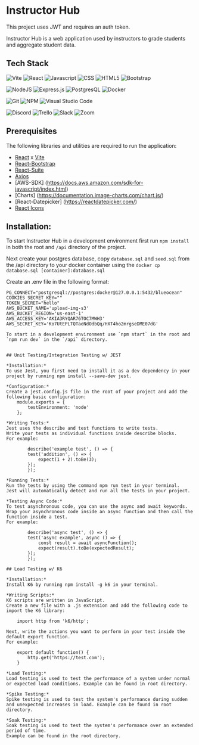 # Instructor Hub

This project uses JWT and requires an auth token.

Instructor Hub is a web application used by instructors to grade students and aggregate student data.

## Tech Stack

![Vite](https://camo.githubusercontent.com/c1ee3046774b3a0f6165dbe7f4e8a323f583f21e48d60a4dba8edb49fc2463bc/68747470733a2f2f696d672e736869656c64732e696f2f62616467652f566974652d4237334246453f7374796c653d666f722d7468652d6261646765266c6f676f3d76697465266c6f676f436f6c6f723d464644363245)
![React](https://camo.githubusercontent.com/ab4c3c731a174a63df861f7b118d6c8a6c52040a021a552628db877bd518fe84/68747470733a2f2f696d672e736869656c64732e696f2f62616467652f72656163742d2532333230323332612e7376673f7374796c653d666f722d7468652d6261646765266c6f676f3d7265616374266c6f676f436f6c6f723d253233363144414642)
![Javascript](https://camo.githubusercontent.com/93c855ae825c1757f3426f05a05f4949d3b786c5b22d0edb53143a9e8f8499f6/68747470733a2f2f696d672e736869656c64732e696f2f62616467652f4a6176615363726970742d3332333333303f7374796c653d666f722d7468652d6261646765266c6f676f3d6a617661736372697074266c6f676f436f6c6f723d463744463145)
![CSS](https://camo.githubusercontent.com/e6b67b27998fca3bccf4c0ee479fc8f9de09d91f389cccfbe6cb1e29c10cfbd7/68747470733a2f2f696d672e736869656c64732e696f2f62616467652f637373332d2532333135373242362e7376673f7374796c653d666f722d7468652d6261646765266c6f676f3d63737333266c6f676f436f6c6f723d7768697465)
![HTML5](https://camo.githubusercontent.com/49fbb99f92674cc6825349b154b65aaf4064aec465d61e8e1f9fb99da3d922a1/68747470733a2f2f696d672e736869656c64732e696f2f62616467652f68746d6c352d2532334533344632362e7376673f7374796c653d666f722d7468652d6261646765266c6f676f3d68746d6c35266c6f676f436f6c6f723d7768697465)
![Bootstrap](https://camo.githubusercontent.com/b13ed67c809178963ce9d538175b02649800772be1ce0cb02da5879e5614e236/68747470733a2f2f696d672e736869656c64732e696f2f62616467652f426f6f7473747261702d3536334437433f7374796c653d666f722d7468652d6261646765266c6f676f3d626f6f747374726170266c6f676f436f6c6f723d7768697465)

![NodeJS](https://img.shields.io/badge/node.js-6DA55F?style=for-the-badge&logo=node.js&logoColor=white)
![Express.js](https://img.shields.io/badge/Express.js-000000?style=for-the-badge&logo=express&logoColor=white)
![PostgresQL](https://camo.githubusercontent.com/29e7fc6c62f61f432d3852fbfa4190ff07f397ca3bde27a8196bcd5beae3ff77/68747470733a2f2f696d672e736869656c64732e696f2f62616467652f706f7374677265732d2532333331363139322e7376673f7374796c653d666f722d7468652d6261646765266c6f676f3d706f737467726573716c266c6f676f436f6c6f723d7768697465)
![Docker](https://camo.githubusercontent.com/63350538fde994bc287ccd4908809301e157980e6564bf78d2c5cec22c0a5914/68747470733a2f2f696d672e736869656c64732e696f2f62616467652f446f636b65722d3243413545303f7374796c653d666f722d7468652d6261646765266c6f676f3d646f636b6572266c6f676f436f6c6f723d7768697465)

![Git](https://img.shields.io/badge/git-%23F05033.svg?style=for-the-badge&logo=git&logoColor=white)
![NPM](https://img.shields.io/badge/NPM-%23000000.svg?style=for-the-badge&logo=npm&logoColor=white)
![Visual Studio Code](https://img.shields.io/badge/Visual_Studio_Code-0078D4?style=for-the-badge&logo=visual%20studio%20code&logoColor=white)

![Discord](https://camo.githubusercontent.com/f868f43f3c084669121e55e633ca5c3e11d382872ab7db663789f5c736c71a43/68747470733a2f2f696d672e736869656c64732e696f2f62616467652f446973636f72642d3538363546323f7374796c653d666f722d7468652d6261646765266c6f676f3d646973636f7264266c6f676f436f6c6f723d7768697465)
![Trello](https://camo.githubusercontent.com/529f3db66dcea87286a50a8bbb379acc5b6485805215e4cce5365aa43b7ddaca/68747470733a2f2f696d672e736869656c64732e696f2f62616467652f5472656c6c6f2d3030353243433f7374796c653d666f722d7468652d6261646765266c6f676f3d7472656c6c6f266c6f676f436f6c6f723d7768697465)
![Slack](https://camo.githubusercontent.com/870d2945e15dde83583f64ea1f3f4471702e45bf30fa884412da74cb7731ae42/68747470733a2f2f696d672e736869656c64732e696f2f62616467652f536c61636b2d3441313534423f7374796c653d666f722d7468652d6261646765266c6f676f3d736c61636b266c6f676f436f6c6f723d7768697465)
![Zoom](https://camo.githubusercontent.com/c6c90c4d74d5fad08da3e2c31c556ea8a8b45a6bd5756b6e49111d9825cde56f/68747470733a2f2f696d672e736869656c64732e696f2f62616467652f5a6f6f6d2d3244384346463f7374796c653d666f722d7468652d6261646765266c6f676f3d7a6f6f6d266c6f676f436f6c6f723d7768697465)

## Prerequisites

The following libraries and utilities are required to run the application:

- [React](https://reactjs.org/) x [Vite](https://vitejs.dev/)
- [React-Bootstrap](https://react-bootstrap.github.io/)
- [React-Suite](https://rsuitejs.com/)
- [Axios](https://axios-http.com/docs/intro)
- [AWS-SDK] (https://docs.aws.amazon.com/sdk-for-javascript/index.html)
- [Charts] (https://documentation.image-charts.com/chart.js/)
- [React-Datepicker] (https://reactdatepicker.com/)
- [React Icons](https://react-icons.github.io/react-icons/search)

## Installation:

To start Instructor Hub in a development environment first run `npm install` in both the root and `/api` directory of the project.

Next create your postgres database, copy `database.sql` and `seed.sql` from the /api directory to your docker container using the `docker cp database.sql [container]:database.sql`

Create an .env file in the following format:

```
PG_CONNECT="postgresql://postgres:docker@127.0.0.1:5432/blueocean"
COOKIES_SECRET_KEY=""
TOKEN_SECRET="hello"
AWS_BUCKET_NAME='upload-img-s3'
AWS_BUCKET_REGION='us-east-1'
AWS_ACCESS_KEY='AKIA3RYQAR76TOC7MWH3'
AWS_SECRET_KEY='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'

To start in a development environment use `npm start` in the root and `npm run dev` in the `/api` directory.


## Unit Testing/Integration Testing w/ JEST

*Installation:*
To use Jest, you first need to install it as a dev dependency in your project by running npm install --save-dev jest.

*Configuration:*
Create a jest.config.js file in the root of your project and add the following basic configuration:
    module.exports = {
        testEnvironment: 'node'
    };

*Writing Tests:*
Jest uses the describe and test functions to write tests.
Write your tests as individual functions inside describe blocks.
For example:

        describe('example test', () => {
        test('addition', () => {
            expect(1 + 2).toBe(3);
        });
        });

*Running Tests:*
Run the tests by using the command npm run test in your terminal.
Jest will automatically detect and run all the tests in your project.

*Testing Async Code:*
To test asynchronous code, you can use the async and await keywords.
Wrap your asynchronous code inside an async function and then call the function inside a test.
For example:

        describe('async test', () => {
        test('async example', async () => {
            const result = await asyncFunction();
            expect(result).toBe(expectedResult);
        });
        });

## Load Testing w/ K6

*Installation:*
Install K6 by running npm install -g k6 in your terminal.

*Writing Scripts:*
K6 scripts are written in JavaScript.
Create a new file with a .js extension and add the following code to import the K6 library:

    import http from 'k6/http';

Next, write the actions you want to perform in your test inside the default export function.
For example:

    export default function() {
        http.get('https://test.com');
    }

*Load Testing:*
Load testing is used to test the performance of a system under normal or expected load conditions. Example can be found in root directory.

*Spike Testing:*
Spike testing is used to test the system's performance during sudden and unexpected increases in load. Example can be found in root directory.

*Soak Testing:*
Soak testing is used to test the system's performance over an extended period of time.
Example can be found in the root directory.
```
